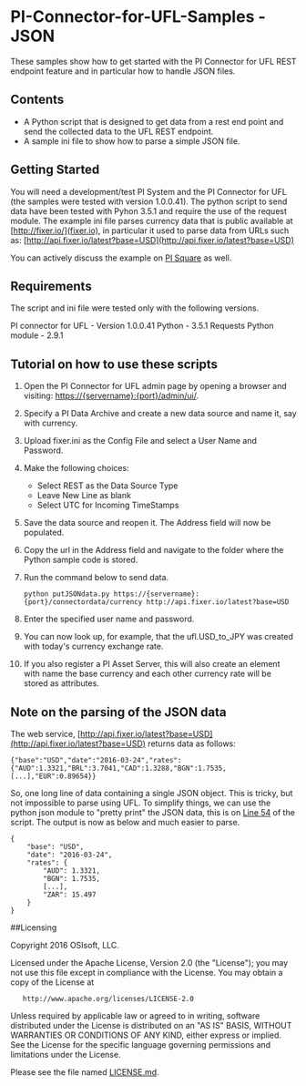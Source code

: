 # PI-Connector-for-UFL-Samples - JSON

These samples show how to get started with the PI Connector for UFL REST endpoint feature and in particular how to handle JSON files.

## Contents

* A Python script that is designed to get data from a rest end point and send the collected data to the UFL REST endpoint.
* A sample ini file to show how to parse a simple JSON file.

## Getting Started

You will need a development/test PI System and the PI Connector for UFL (the samples were tested with version 1.0.0.41).
The python script to send data have been tested with Pyhon 3.5.1 and require the use of the request module.
The example ini file parses currency data that is public available at [http://fixer.io/](fixer.io), in particular it used to parse data from URLs such as: 
[http://api.fixer.io/latest?base=USD](http://api.fixer.io/latest?base=USD)

You can actively discuss the example on [PI Square](https://pisquare.osisoft.com/people/jlefebvre/blog/2016/03/30/get-public-json-data-into-pi-using-the-pi-connector-for-ufl) as well.

## Requirements
The script and ini file were tested only with the following versions.

PI connector for UFL - Version 1.0.0.41
Python - 3.5.1
Requests Python module - 2.9.1

## Tutorial on how to use these scripts

1. Open the PI Connector for UFL admin page by opening a browser and visiting: [https://{servername}:{port}/admin/ui/](https://{servername}:{port}/admin/ui/).
2. Specify a PI Data Archive and create a new data source and name it, say with currency.
3. Upload fixer.ini as the Config File and select a User Name and Password.
4. Make the following choices:
    * Select REST as the Data Source Type
    * Leave New Line as blank
    * Select UTC for Incoming TimeStamps
5. Save the data source and reopen it. The Address field will now be populated.
6. Copy the url in the Address field and navigate to the folder where the Python sample code is stored.
7. Run the command below to send data.

    `python putJSONdata.py https://{servername}:{port}/connectordata/currency http://api.fixer.io/latest?base=USD`
7. Enter the specified user name and password.
8. You can now look up, for example, that the ufl.USD_to_JPY was created with today's currency exchange rate.
9. If you also register a PI Asset Server, this will also create an element with name the base currency and each other currency rate will be stored as attributes.


## Note on the parsing of the JSON data

The web service, [http://api.fixer.io/latest?base=USD](http://api.fixer.io/latest?base=USD) returns data as follows:

    {"base":"USD","date":"2016-03-24","rates":{"AUD":1.3321,"BRL":3.7041,"CAD":1.3288,"BGN":1.7535,[...],"EUR":0.89654}}

So, one long line of data containing a single JSON object. This is tricky, but not impossible to parse using UFL. To simplify things, we can use the python json module to "pretty print" the JSON data, this is on [Line 54](https://github.com/osisoft/PI-Connector-for-UFL-Samples/blob/master/JSON/Currency/putJSONdata.py#L69) of the script. The output is now as below and much easier to parse.

    {
        "base": "USD",
        "date": "2016-03-24",
        "rates": {
            "AUD": 1.3321,
            "BGN": 1.7535,
            [...],
            "ZAR": 15.497
        }
    }


##Licensing

Copyright 2016 OSIsoft, LLC.

   Licensed under the Apache License, Version 2.0 (the "License");
   you may not use this file except in compliance with the License.
   You may obtain a copy of the License at

       http://www.apache.org/licenses/LICENSE-2.0

   Unless required by applicable law or agreed to in writing, software
   distributed under the License is distributed on an "AS IS" BASIS,
   WITHOUT WARRANTIES OR CONDITIONS OF ANY KIND, either express or implied.
   See the License for the specific language governing permissions and
   limitations under the License.
   
Please see the file named [LICENSE.md](LICENSE.md).
